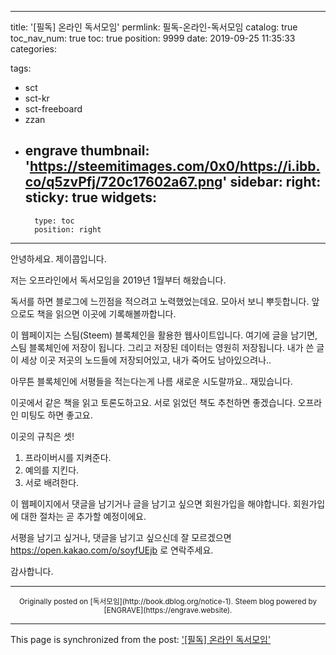 
---
title: '[필독] 온라인 독서모임'
permlink: 필독-온라인-독서모임
catalog: true
toc_nav_num: true
toc: true
position: 9999
date: 2019-09-25 11:35:33
categories:

tags:
- sct
- sct-kr
- sct-freeboard
- zzan
- engrave
thumbnail: 'https://steemitimages.com/0x0/https://i.ibb.co/q5zvPfj/720c17602a67.png'
sidebar:
    right:
        sticky: true
widgets:
    -
        type: toc
        position: right
---



안녕하세요. 제이콥입니다.

저는 오프라인에서 독서모임을 2019년 1월부터 해왔습니다.

독서를 하면 블로그에 느낀점을 적으려고 노력했었는데요. 모아서 보니 뿌듯합니다. 앞으로도 책을 읽으면 이곳에 기록해볼까합니다.

이 웹페이지는 스팀(Steem) 블록체인을 활용한 웹사이트입니다. 여기에 글을 남기면, 스팀 블록체인에 저장이 됩니다. 그리고 저장된 데이터는 영원히 저장됩니다. 내가 쓴 글이 세상 이곳 저곳의 노드들에 저장되어있고, 내가 죽어도 남아있으려나.. 

아무튼 블록체인에 서평들을 적는다는게 나름 새로운 시도랄까요.. 재밌습니다.

이곳에서 같은 책을 읽고 토론도하고요. 서로 읽었던 책도 추천하면 좋겠습니다. 오프라인 미팅도 하면 좋고요.

이곳의 규칙은 셋!

1. 프라이버시를 지켜준다.
2. 예의를 지킨다.
3. 서로 배려한다.

이 웹페이지에서 댓글을 남기거나 글을 남기고 싶으면 회원가입을 해야합니다. 회원가입에 대한 절차는 곧 추가할 예정이에요. 

서평을 남기고 싶거나, 댓글을 남기고 싶으신데 잘 모르겠으면 https://open.kakao.com/o/soyfUEjb 로 연락주세요.

감사합니다.

***
<center><sup>Originally posted on [독서모임](http://book.dblog.org/notice-1). Steem blog powered by [ENGRAVE](https://engrave.website).</sup></center>

- - -

This page is synchronized from the post: ['[필독] 온라인 독서모임'](https://steempeak.com/@jacobyu/notice-1)
